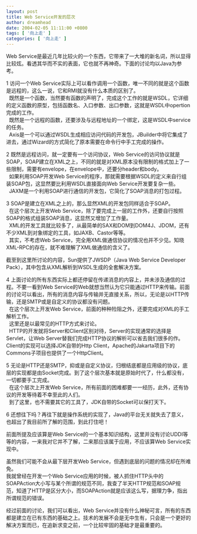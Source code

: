 ```yaml
---
layout: post
title: Web Service开发的层次
author: dreamhead
date: 2004-02-05 11:11:00 +0800
tags: [ '向上走' ]
categories: [ '向上走' ]
---
```


Web Service是最近几年比较火的一个东西，它带来了一大堆的新名词，所以显得比较炫。看透其华而不实的表面，它也就不再神奇。下面的讨论均以Java为参考。

1 访问一个Web Service实际上可以看作调用一个函数，唯一不同的就是这个函数是远程的，这么一说，它和RMI就没有什么本质的区别了。  
&nbsp; 既然是一个函数，当然要有函数的声明了，完成这个工作的就是WSDL，它详细的定义函数的原型，包括函数名、入口参数、出口参数，这就是WSDL中opertion完成的工作。  
&nbsp; 既然是一个远程的函数，还要涉及与远程地址的一个绑定，这是WSDL中service的任务。  
&nbsp; Axis是一个可以通过WSDL生成相应访问代码的开发包，JBuilder中将它集成了进去，通过Wizard的方式简化了原本需要在命令行中手工完成的操作。

2 既然是远程访问，就一定要有一个访问协议，Web Service的访问协议就是SOAP，SOAP建立在XML之上，不同的就是对XML原本没有限制的格式加上了一些限制，需要有envelope，在envelope中，还要分header和body。  
&nbsp; 如果利用SOAP开发Web Service的程序，那就需要根据WSDL的定义来自行组装SOAP包，这显然要比利用WSDL直接面向Web Service开发要复杂一些。  
&nbsp; JAXM是一个利用SOAP进行通信的开发包，它简化了SOAP消息的打包过程。

3 SOAP是建立在XML之上的，那么显然XML的开发包同样适合于SOAP。  
&nbsp; 在这个层次上开发Web Service，除了要完成上一层的工作外，还要自行按照SOAP的格式组装SOAP消息，这显然又增加了工作量。  
&nbsp; XML的开发工具就比较多了，从最简单的SAX和DOM到DOM4J、JDOM，还有不少XML到对象绑定的工具，如JAXB、Castor等等。  
&nbsp; 其实，不考虑Web Service，完全用XML做通信协议的情况也并不少见。知晓XML-RPC的存在，就不难理解了XML做通信的含义了。

截至到这里所讨论的内容，Sun提供了JWSDP（Java Web Service Developer Pack），其中包含从XML解析到WSDL生成的全套解决方案。

4 上面讨论的所有东西实际上都还停留在传递消息的内容上，并未涉及通信的过程。不要一看到Web Service的Web就想当然认为它只能通过HTTP来传输。前面的讨论可以看出，所有的消息内容与传输并无直接关系，所以，无论是以HTTP传输，还是SMTP或是自定义的协议都没有问题。  
&nbsp; 在这个层次上开发Web Service，前面的种种险阻之外，还要完成对XML的手工解析工作。  
&nbsp; 这里还是以最常见的HTTP方式来讨论。&nbsp;   
&nbsp; HTTP的开发就将Server和Client区别对待，Server的实现通常的选择是Servlet，让Web Server替我们完成HTTP协议的解析可以省去我们很多的作。Client的实现可以选择JDK自带的Http Client，Apache的Jakarta项目下的Commons子项目也提供了一个HttpClient。

5 无论是HTTP还是SMTP，抑或是自定义协议，归根结底都是应用级的协议，底层的实现都是由Socket完成。到了这个层次基本就是原始时代了，什么都没有，一切都要手工完成。  
&nbsp; 在这个层次上开发Web Service，所有前面的困难都要一一经历，此外，还有协议的开发等待着不幸至此的人们。  
&nbsp; 到了这里，也不需要其它的工具了，JDK自带的Socket可以保打天下。

6 还想往下吗？再往下就是操作系统的实现了，Java的平台无关就失去了意义，也超出了我目前所了解的范围，到此打住吧！

前面所提及应该算是Web Service的一个基本知识结构，这里并没有讨论UDDI等等的内容，一来我对它并不了解，二来那应该属于应用，不应该算Web Service实现中。

虽然我们可能不会从最下层开发Web Service，但遇到底层的问题的情况却在所难免。  
我就曾经在开发一个Web Service应用的时候，被人抓住HTTP头中的SOAPAction大小写与某个所谓的规范不同，我查了半天HTTP规范和SOAP规范，知道了HTTP是区分大小，而SOAPAction就是应该这么写，据理力争，指出所谓规范的错误。

经过前面的讨论，我们可以看出，Web Service并没有什么神秘可言，所有的东西都是建立在已有东西的基础之上。技术的发展不会是无中生有，只会是一个更好的解决方案而已，在追新求变之前，一个比较牢固的基础才是最重要的。


